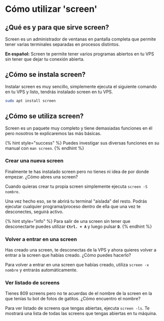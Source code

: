# Cómo utilizar 'screen'

## ¿Qué es y para que sirve screen?

Screen es un administrador de ventanas en pantalla completa que permite tener varias terminales separadas en procesos distintos.

**En español:** Screen te permite tener varios programas abiertos en tu VPS sin tener que dejar tu conexión abierta.

## ¿Cómo se instala screen?

Instalar screen es muy sencillo, simplemente ejecuta el siguiente comando en tu VPS y listo, tendrás instalado screen en tu VPS.

```bash
sudo apt install screen
```

## ¿Cómo se utiliza screen?

Screen es un paquete muy completo y tiene demasiadas funciones en él pero nosotros te explicaremos las más básicas.

{% hint style="success" %}
Puedes investigar sus diversas funciones en su manual con `man screen`.
{% endhint %}

### Crear una nueva screen

Finalmente te has instalado screen pero no tienes ni idea de por donde empezar. ¿Cómo abres una screen?

Cuando quieras crear tu propia screen simplemente ejecuta `screen -S nombre`.

Una vez hecho eso, se te abrirá tu terminal "aislada" del resto. Podrás ejecutar cualquier programa/proceso dentro de ella que una vez te desconectes, seguirá activo.

{% hint style="info" %}
Para salir de una screen sin tener que desconectarte puedes utilizar **`Ctrl. + A`** y luego pulsar **`D`**.
{% endhint %}

### Volver a entrar en una screen

Has creado una screen, te desconectas de la VPS y ahora quieres volver a entrar a la screen que habías creado. ¿Cómo puedes hacerlo?

Para volver a entrar en una screen que habías creado, utiliza `screen -x nombre` y entrarás automáticamente.

### Ver listado de screens

Tienes 809 screens pero no te acuerdas de el nombre de la screen en la que tenías tu bot de fotos de gatitos. ¿Cómo encuentro el nombre?

Para ver listado de screens que tengas abiertas, ejecuta `screen -ls`. Te mostrará una lista de todas las screens que tengas abiertas en tu máquina.
